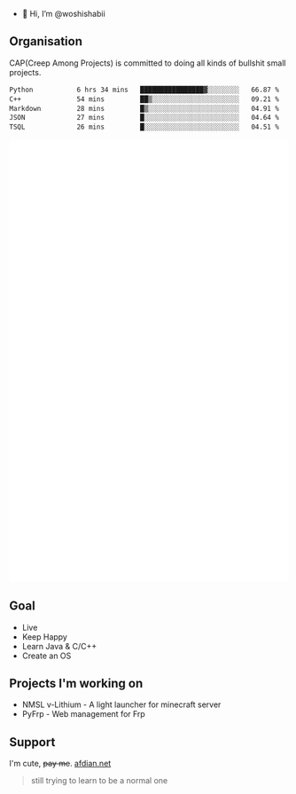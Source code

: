 - 👋 Hi, I’m @woshishabii

## Organisation

CAP(Creep Among Projects) is committed to doing all kinds of bullshit small projects.

<!--START_SECTION:waka-->

```txt
Python           6 hrs 34 mins   ████████████████▓░░░░░░░░   66.87 %
C++              54 mins         ██▒░░░░░░░░░░░░░░░░░░░░░░   09.21 %
Markdown         28 mins         █▒░░░░░░░░░░░░░░░░░░░░░░░   04.91 %
JSON             27 mins         █░░░░░░░░░░░░░░░░░░░░░░░░   04.64 %
TSQL             26 mins         █░░░░░░░░░░░░░░░░░░░░░░░░   04.51 %
```

<!--END_SECTION:waka-->

![card](https://github.com/woshishabii/netease-cloud-music-card/blob/main/card.svg)

## Goal
- Live
- Keep Happy
- Learn Java & C/C++
- Create an OS

## Projects I'm working on

- NMSL v-Lithium - A light launcher for minecraft server
- PyFrp - Web management for Frp


## Support
I'm cute, ~~pay me~~.
[afdian.net](https://afdian.net/a/woshishabi)

> still trying to learn to be a normal one

<!---
woshishabii/woshishabii is a ✨ special ✨ repository because its `README.md` (this file) appears on your GitHub profile.
You can click the Preview link to take a look at your changes.
--->
